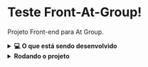 # Teste Front-At-Group!

Projeto Front-end para At Group.

<details>
  <summary><strong>💻 O que está sendo desenvolvido</strong></summary><br />
  Uma interface front-end com React que consome a PokéAPI, renderiza a lista de Pokémons e e atributos de cada um deles. 

</details>

<details>
  <summary><strong>Rodando o projeto</strong></summary><br />

  1. Clone o repositório
      * `git clone https://github.com/gabrielpriss/teste-at-group-front.git`.
    * Entre na pasta do repositório:
      * `cd teste-at-group-front`

  2. Instale as dependências (na raiz do projeto)
    * `npm install`
  
  3. Para iniciar a aplicação utilizando Docker, na pasta raiz do projeto, rode os script responsáveis por buildar e iniciar o react:
  * `docker build -t my-react-app .`
  * `docker run -p 3000:3000 my-react-app`

  3. Iniciar a aplicação localmente no diretório raiz do projeto rode o script responsável por iniciar o react
  * `npm start`
</details>
